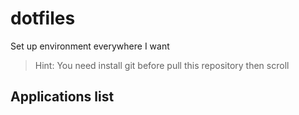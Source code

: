 # dotfiles
Set up environment everywhere I want
>Hint: You need install git before pull this repository then scroll
## Applications list


